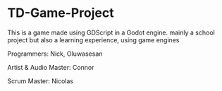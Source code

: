 # TD-Game-Project
This is a game made using GDScript in a Godot engine. mainly a school project but also a learning experience, using game engines

Programmers: Nick, Oluwasesan

Artist & Audio Master: Connor

Scrum Master: Nicolas

